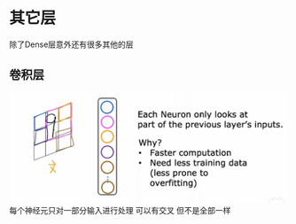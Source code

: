 # 其它层
除了Dense层意外还有很多其他的层
## 卷积层
<img src="../src/ConvolutionalLayer.jpg">
每个神经元只对一部分输入进行处理
可以有交叉 但不是全部一样